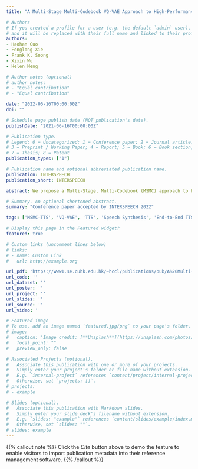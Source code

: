 ```yaml
---
title: "A Multi-Stage Multi-Codebook VQ-VAE Approach to High-Performance Neural TTS"

# Authors
# If you created a profile for a user (e.g. the default `admin` user), write the username (folder name) here 
# and it will be replaced with their full name and linked to their profile.
authors:
- Haohan Guo
- Fenglong Xie
- Frank K. Soong
- Xixin Wu
- Helen Meng

# Author notes (optional)
# author_notes:
# - "Equal contribution"
# - "Equal contribution"

date: "2022-06-16T00:00:00Z"
doi: ""

# Schedule page publish date (NOT publication's date).
publishDate: "2021-06-16T00:00:00Z"

# Publication type.
# Legend: 0 = Uncategorized; 1 = Conference paper; 2 = Journal article;
# 3 = Preprint / Working Paper; 4 = Report; 5 = Book; 6 = Book section;
# 7 = Thesis; 8 = Patent
publication_types: ["1"]

# Publication name and optional abbreviated publication name.
publication: INTERSPEECH
publication_short: INTERSPEECH

abstract: We propose a Multi-Stage, Multi-Codebook (MSMC) approach to high performance neural TTS synthesis. A vector-quantized, variational autoencoder (VQ-VAE) based feature analyzer is used to encode Mel spectrograms of speech training data by down-sampling progressively in multiple stages into MSMC Representations (MSMCRs) with different time resolutions, and quantizing them with multiple VQ codebooks, respectively. Multi-stage predictors are trained to map the input text sequence to MSMCRs progressively by minimizing a combined loss of the reconstruction Mean Square Error (MSE) and “triplet loss”. In synthesis, the neural vocoder converts the predicted MSMCRs into final speech waveforms. The proposed approach is trained and tested with an English TTS database of 16 hours by a female speaker. The proposed TTS achieves an MOS score of 4.41, which outperforms the baseline with an MOS of 3.62. Compact versions of the proposed TTS with much less parameters can still preserve high MOS scores. Ablation studies show that both multiple stages and multiple codebooks are effective for achieving high TTS performance.

# Summary. An optional shortened abstract.
summary: "Conference paper accepted by INTERSPEECH 2022"

tags: ['MSMC-TTS', 'VQ-VAE', 'TTS', 'Speech Synthesis', 'End-to-End TTS']

# Display this page in the Featured widget?
featured: true

# Custom links (uncomment lines below)
# links:
# - name: Custom Link
#   url: http://example.org

url_pdf: 'https://www1.se.cuhk.edu.hk/~hccl/publications/pub/A%20Multi-Stage%20Multi-Codebook.pdf'
url_code: ''
url_dataset: ''
url_poster: ''
url_project: ''
url_slides: ''
url_source: ''
url_video: ''

# Featured image
# To use, add an image named `featured.jpg/png` to your page's folder. 
# image:
#   caption: 'Image credit: [**Unsplash**](https://unsplash.com/photos/pLCdAaMFLTE)'
#   focal_point: ""
#   preview_only: false

# Associated Projects (optional).
#   Associate this publication with one or more of your projects.
#   Simply enter your project's folder or file name without extension.
#   E.g. `internal-project` references `content/project/internal-project/index.md`.
#   Otherwise, set `projects: []`.
# projects:
# - example

# Slides (optional).
#   Associate this publication with Markdown slides.
#   Simply enter your slide deck's filename without extension.
#   E.g. `slides: "example"` references `content/slides/example/index.md`.
#   Otherwise, set `slides: ""`.
# slides: example
---
```


<!-- {{% callout note %}}
Create your slides in Markdown - click the *Slides* button to check out the example.
{{% /callout %}} -->

{{% callout note %}}
Click the *Cite* button above to demo the feature to enable visitors to import publication metadata into their reference management software.
{{% /callout %}}